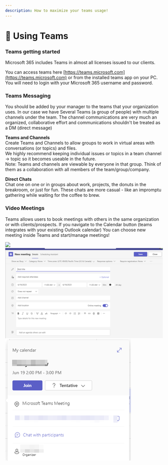 ```yaml
---
description: How to maximize your teams usage!
---
```


# 📅 Using Teams

### Teams getting started

Microsoft 365 includes Teams in almost all licenses issued to our clients. &#x20;

You can access teams here [https://teams.microsoft.com](https://teams.microsoft.com) or from the installed teams app on your PC. You will need to login with your Microsoft 365 username and password.&#x20;

### Teams Messaging

You should be added by your manager to the teams that your organization uses. In our case we have Several Teams (a group of people) with multiple channels under the team. The channel communications are very much an organized, collaborative effort and communications shouldn't be treated as a DM (direct message)&#x20;

**Teams and Channels**\
Create Teams and Channels to allow groups to work in virtual areas with conversations (or topics) and files.\
We highly recommend keeping individual issues or topics in a team channel -> topic so it becomes useable in the future. \
Note: Teams and channels are viewable by everyone in that group. Think of them as a collaboration with all members of the team/group/company.

**Direct Chats**\
Chat one on one or in groups about work, projects, the donuts in the breakroom, or just for fun. These chats are more casual - like an impromptu gathering while waiting for the coffee to brew.

### Video Meetings

Teams allows users to book meetings with others in the same organization or with clients/prospects. If you navigate to the Calendar button (teams integrates with your existing Outlook calendar) You can choose new meeting inside Teams and start/manage meetings!

![](<../../../.gitbook/assets/image (14) (1).png>)![](<../../../.gitbook/assets/image (2) (1) (1) (1) (1) (1) (1) (1) (1).png>)![](<../../../.gitbook/assets/image (9).png>)

